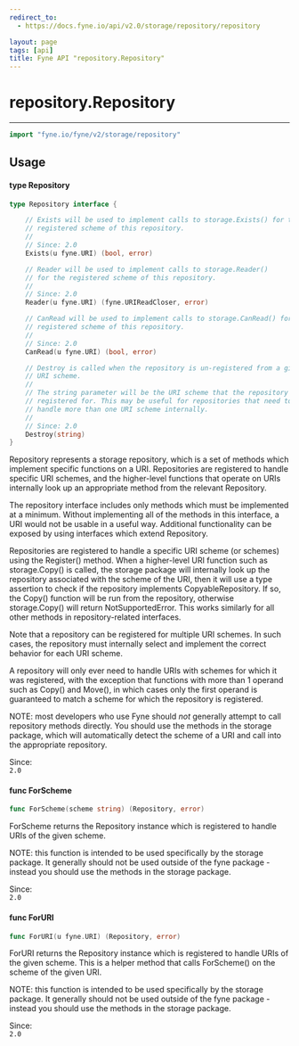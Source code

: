 ```yaml
---
redirect_to:
  - https://docs.fyne.io/api/v2.0/storage/repository/repository

layout: page
tags: [api]
title: Fyne API "repository.Repository"
---
```



# repository.Repository
---
```go
import "fyne.io/fyne/v2/storage/repository"
```

## Usage

#### type Repository

```go
type Repository interface {

	// Exists will be used to implement calls to storage.Exists() for the
	// registered scheme of this repository.
	//
	// Since: 2.0
	Exists(u fyne.URI) (bool, error)

	// Reader will be used to implement calls to storage.Reader()
	// for the registered scheme of this repository.
	//
	// Since: 2.0
	Reader(u fyne.URI) (fyne.URIReadCloser, error)

	// CanRead will be used to implement calls to storage.CanRead() for the
	// registered scheme of this repository.
	//
	// Since: 2.0
	CanRead(u fyne.URI) (bool, error)

	// Destroy is called when the repository is un-registered from a given
	// URI scheme.
	//
	// The string parameter will be the URI scheme that the repository was
	// registered for. This may be useful for repositories that need to
	// handle more than one URI scheme internally.
	//
	// Since: 2.0
	Destroy(string)
}
```

Repository represents a storage repository, which is a set of methods which implement specific functions on a URI. Repositories are registered to handle specific URI schemes, and the higher-level functions that operate on URIs internally look up an appropriate method from the relevant Repository.

The repository interface includes only methods which must be implemented at a minimum. Without implementing all of the methods in this interface, a URI would not be usable in a useful way. Additional functionality can be exposed by using interfaces which extend Repository.

Repositories are registered to handle a specific URI scheme (or schemes) using the Register() method. When a higher-level URI function such as storage.Copy() is called, the storage package will internally look up the repository associated with the scheme of the URI, then it will use a type assertion to check if the repository implements CopyableRepository. If so, the Copy() function will be run from the repository, otherwise storage.Copy() will return NotSupportedError. This works similarly for all other methods in repository-related interfaces.

Note that a repository can be registered for multiple URI schemes. In such cases, the repository must internally select and implement the correct behavior for each URI scheme.

A repository will only ever need to handle URIs with schemes for which it was registered, with the exception that functions with more than 1 operand such as Copy() and Move(), in which cases only the first operand is guaranteed to match a scheme for which the repository is registered.

NOTE: most developers who use Fyne should *not* generally attempt to call repository methods directly. You should use the methods in the storage package, which will automatically detect the scheme of a URI and call into the appropriate repository.


<div class="since">Since: <code>
2.0</code></div>

#### func  ForScheme

```go
func ForScheme(scheme string) (Repository, error)
```
ForScheme returns the Repository instance which is registered to handle URIs of the given scheme.

NOTE: this function is intended to be used specifically by the storage package. It generally should not be used outside of the fyne package - instead you should use the methods in the storage package.


<div class="since">Since: <code>
2.0</code></div>

#### func  ForURI

```go
func ForURI(u fyne.URI) (Repository, error)
```
ForURI returns the Repository instance which is registered to handle URIs of the given scheme. This is a helper method that calls ForScheme() on the scheme of the given URI.

NOTE: this function is intended to be used specifically by the storage package. It generally should not be used outside of the fyne package - instead you should use the methods in the storage package.


<div class="since">Since: <code>
2.0</code></div>
